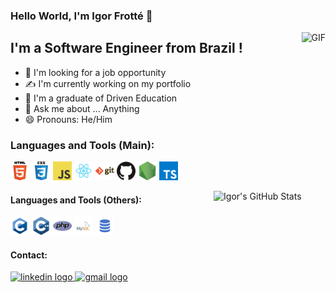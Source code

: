 ### Hello World, I'm Igor Frotté  👋 

<img align="right" alt="GIF" src="https://storage.googleapis.com/www-paredro-com/uploads/2015/08/disleadores-5.gif" height="300" /> 

## I'm a Software Engineer from Brazil !  
- 🤝 I'm looking for a job opportunity
- ✍ I'm currently working on my portfolio
- 🌱 I'm a graduate of Driven Education
- 💬 Ask me about ... Anything
- 😄 Pronouns: He/Him

### Languages and Tools (Main):

<code><img alt="HTML5" width="30" 
src="https://raw.githubusercontent.com/github/explore/80688e429a7d4ef2fca1e82350fe8e3517d3494d/topics/html/html.png" /></code>
<code><img alt="CSS3" width="30" 
src="https://raw.githubusercontent.com/github/explore/80688e429a7d4ef2fca1e82350fe8e3517d3494d/topics/css/css.png" /></code>
<code><img alt="JavaScript" width="30" src="https://raw.githubusercontent.com/github/explore/80688e429a7d4ef2fca1e82350fe8e3517d3494d/topics/javascript/javascript.png" /></code>
<code><img alt="React" width="30" 
src="https://raw.githubusercontent.com/github/explore/80688e429a7d4ef2fca1e82350fe8e3517d3494d/topics/react/react.png" /></code>
<code><img alt="Git" width="30" 
src="https://raw.githubusercontent.com/github/explore/80688e429a7d4ef2fca1e82350fe8e3517d3494d/topics/git/git.png" /></code>
<code><img alt="GitHub" width="30" src="https://raw.githubusercontent.com/github/explore/78df643247d429f6cc873026c0622819ad797942/topics/github/github.png" /></code>
<code><img alt="Node.js" width="30" src="https://raw.githubusercontent.com/github/explore/80688e429a7d4ef2fca1e82350fe8e3517d3494d/topics/nodejs/nodejs.png" /></code>
<code><img alt="TypeScript" width="30"
src="https://raw.githubusercontent.com/github/explore/80688e429a7d4ef2fca1e82350fe8e3517d3494d/topics/typescript/typescript.png" /></code>


<img align="right" alt="Igor's GitHub Stats" src="https://github-readme-stats.vercel.app/api?username=igorFrotte&show_icons=true&hide_border=true" />

#### Languages and Tools (Others):

<code><img alt="C" width="30" 
src="https://raw.githubusercontent.com/github/explore/f3e22f0dca2be955676bc70d6214b95b13354ee8/topics/c/c.png" /></code>
<code><img alt="C++" width="30" 
src="https://raw.githubusercontent.com/github/explore/180320cffc25f4ed1bbdfd33d4db3a66eeeeb358/topics/cpp/cpp.png" /></code>
<code><img alt="PHP" width="30" 
src="https://raw.githubusercontent.com/github/explore/ccc16358ac4530c6a69b1b80c7223cd2744dea83/topics/php/php.png" /></code>
<code><img alt="MySQL" width="30" 
src="https://raw.githubusercontent.com/github/explore/80688e429a7d4ef2fca1e82350fe8e3517d3494d/topics/mysql/mysql.png" /></code>
<code><img alt="SQL" width="30" 
src="https://raw.githubusercontent.com/github/explore/80688e429a7d4ef2fca1e82350fe8e3517d3494d/topics/sql/sql.png" /></code>


#### Contact:

<div align="left">
  <a href="https://www.linkedin.com/in/igorFrotte" target="_blank">
    <img src="https://raw.githubusercontent.com/maurodesouza/profile-readme-generator/master/src/assets/icons/social/linkedin/default.svg" width="30" height="20" alt="linkedin logo"  />
  </a>
  <a href="mailto:igorfrotte@gmail.com" target="_blank">
    <img src="https://raw.githubusercontent.com/maurodesouza/profile-readme-generator/master/src/assets/icons/social/gmail/default.svg" width="30" height="20" alt="gmail logo"  />
  </a>
</div>
